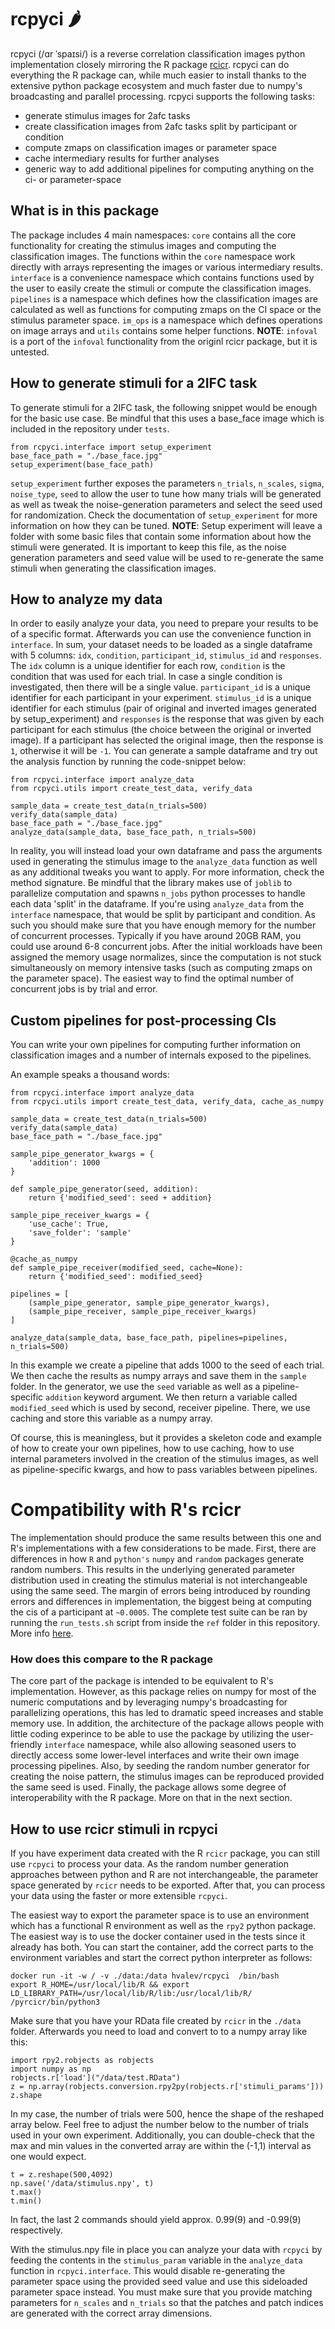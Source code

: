 # rcpyci 🌶️
rcpyci (/ɑr ˈspaɪsi/) is a reverse correlation classification images python implementation closely mirroring the R package [rcicr](https://github.com/rdotsch/rcicr/). rcpyci can do everything the R package can, while much easier to install thanks to the extensive python package ecosystem and much faster due to numpy's broadcasting and parallel processing. rcpyci supports the following tasks:
- generate stimulus images for 2afc tasks
- create classification images from 2afc tasks split by participant or condition
- compute zmaps on classification images or parameter space
- cache intermediary results for further analyses
- generic way to add additional pipelines for computing anything on the ci- or parameter-space

## What is in this package
The package includes 4 main namespaces:
`core` contains all the core functionality for creating the stimulus images and computing the classification images. The functions within the `core` namespace work directly with arrays representing the images or various intermediary results. `interface` is a convenience namespace which contains functions used by the user to easily create the stimuli or compute the classification images. `pipelines` is a namespace which defines how the classification images are calculated as well as functions for computing zmaps on the CI space or the stimulus parameter space. `im_ops` is a namespace which defines operations on image arrays and `utils` contains some helper functions.
__NOTE__: `infoval` is a port of the `infoval` functionality from the originl rcicr package, but it is untested.

## How to generate stimuli for a 2IFC task
To generate stimuli for a 2IFC task, the following snippet would be enough for the basic use case. Be mindful that this uses a base_face image which is included in the repository under `tests`.
```
from rcpyci.interface import setup_experiment
base_face_path = "./base_face.jpg"
setup_experiment(base_face_path)
```
`setup_experiment` further exposes the parameters `n_trials`, `n_scales`, `sigma`, `noise_type`, `seed` to allow the user to tune how many trials will be generated as well as tweak the noise-generation parameters and select the seed used for randomization. Check the documentation of `setup_experiment` for more information on how they can be tuned.
__NOTE__: Setup experiment will leave a folder with some basic files that contain some information about how the stimuli were generated. It is important to keep this file, as the noise generation parameters and seed value will be used to re-generate the same stimuli when generating the classification images.

## How to analyze my data
In order to easily analyze your data, you need to prepare your results to be of a specific format. Afterwards you can use the convenience function in `interface`. In sum, your dataset needs to be loaded as a single dataframe with 5 columns: `idx`, `condition`, `participant_id`, `stimulus_id` and `responses`. The `idx` column is a unique identifier for each row, `condition` is the condition that was used for each trial. In case a single condition is investigated, then there will be a single value. `participant_id` is a unique identifier for each participant in your experiment. `stimulus_id` is a unique identifier for each stimulus (pair of original and inverted images generated by setup_experiment) and `responses` is the response that was given by each participant for each stimulus (the choice between the original or inverted image). If a participant has selected the original image, then the response is `1`, otherwise it will be `-1`. You can generate a sample dataframe and try out the analysis function by running the code-snippet below:

```
from rcpyci.interface import analyze_data
from rcpyci.utils import create_test_data, verify_data

sample_data = create_test_data(n_trials=500)
verify_data(sample_data)
base_face_path = "./base_face.jpg"
analyze_data(sample_data, base_face_path, n_trials=500)
```
In reality, you will instead load your own dataframe and pass the arguments used in generating the stimulus image to the `analyze_data` function as well as any additional tweaks you want to apply. For more information, check the method signature. Be mindful that the library makes use of `joblib` to parallelize computation and spawns `n_jobs` python processes to handle each data 'split' in the dataframe. If you're using `analyze_data` from the `interface` namespace, that would be split by participant and condition. As such you should make sure that you have enough memory for the number of concurrent processes. Typically if you have around 20GB RAM, you could use around 6-8 concurrent jobs. After the initial workloads have been assigned the memory usage normalizes, since the computation is not stuck simultaneously on memory intensive tasks (such as computing zmaps on the parameter space). The easiest way to find the optimal number of concurrent jobs is by trial and error.

## Custom pipelines for post-processing CIs
You can write your own pipelines for computing further information on classification images and a number of internals exposed to the pipelines. 

An example speaks a thousand words:
```
from rcpyci.interface import analyze_data
from rcpyci.utils import create_test_data, verify_data, cache_as_numpy

sample_data = create_test_data(n_trials=500)
verify_data(sample_data)
base_face_path = "./base_face.jpg"

sample_pipe_generator_kwargs = {
    'addition': 1000
}

def sample_pipe_generator(seed, addition):
    return {'modified_seed': seed + addition}

sample_pipe_receiver_kwargs = {
    'use_cache': True,
    'save_folder': 'sample'
}

@cache_as_numpy
def sample_pipe_receiver(modified_seed, cache=None):
    return {'modified_seed': modified_seed}

pipelines = [
    (sample_pipe_generator, sample_pipe_generator_kwargs),
    (sample_pipe_receiver, sample_pipe_receiver_kwargs)
]

analyze_data(sample_data, base_face_path, pipelines=pipelines, n_trials=500)
```
In this example we create a pipeline that adds 1000 to the seed of each trial. We then cache the results as numpy arrays and save them in the `sample` folder. In the generator, we use the `seed` variable as well as a pipeline-specific `addition` keyword argument. We then return a variable called `modified_seed` which is used by second, receiver pipeline. There, we use caching and store this variable as a numpy array.

Of course, this is meaningless, but it provides a skeleton code and example of how to create your own pipelines, how to use caching, how to use internal parameters involved in the creation of the stimulus images, as well as pipeline-specific kwargs, and how to pass variables between pipelines.


# Compatibility with R's rcicr
The implementation should produce the same results between this one and R's implementations with a few considerations to be made. First, there are differences in how `R` and `python's` `numpy` and `random` packages generate random numbers. This results in the underlying generated parameter distribution used in creating the stimulus material is not interchangeable using the same seed. The margin of errors being introduced by rounding errors and differences in implementation, the biggest being at computing the cis of a participant at `~0.0005`. The complete test suite can be ran by running the `run_tests.sh` script from inside the `ref` folder in this repository. More info [here](ref/README.md).

### How does this compare to the R package
The core part of the package is intended to be equivalent to R's implementation. However, as this package relies on numpy for most of the numeric computations and by leveraging numpy's broadcasting for parallelizing operations, this has led to dramatic speed increases and stable memory use. In addition, the architecture of the package allows people with little coding experince to be able to use the package by utilizing the user-friendly `interface` namespace, while also allowing seasoned users to directly access some lower-level interfaces and write their own image processing pipelines. Also, by seeding the random number generator for creating the noise pattern, the stimulus images can be reproduced provided the same seed is used. Finally, the package allows some degree of interoperability with the R package. More on that in the next section.

## How to use rcicr stimuli in rcpyci
If you have experiment data created with the R `rcicr` package, you can still use `rcpyci` to process your data. As the random number generation approaches between python and R are not interchangeable, the parameter space generated by `rcicr` needs to be exported. After that, you can process your data using the faster or more extensible `rcpyci`. 

The easiest way to export the parameter space is to use an environment which has a functional R environment as well as the `rpy2` python package. The easiest way is to use the docker container used in the tests since it already has both.
You can start the container, add the correct parts to the environment variables and start the correct python interpreter as follows:
```
docker run -it -w / -v ./data:/data hvalev/rcpyci  /bin/bash
export R_HOME=/usr/local/lib/R && export LD_LIBRARY_PATH=/usr/local/lib/R/lib:/usr/local/lib/R/
/pyrcicr/bin/python3
```
Make sure that you have your RData file created by `rcicr` in the `./data` folder. Afterwards you need to load and convert to to a numpy array like this:
```
import rpy2.robjects as robjects
import numpy as np
robjects.r['load']("/data/test.RData")
z = np.array(robjects.conversion.rpy2py(robjects.r['stimuli_params']))
z.shape
```
In my case, the number of trials were 500, hence the shape of the reshaped array below. Feel free to adjust the number below to the number of trials used in your own experiment. Additionally, you can double-check that the max and min values in the converted array are within the (-1,1) interval as one would expect.
```
t = z.reshape(500,4092)
np.save('/data/stimulus.npy', t)
t.max()
t.min()
```
In fact, the last 2 commands should yield approx. 0.99(9) and -0.99(9) respectively.

With the stimulus.npy file in place you can analyze your data with `rcpyci` by feeding the contents in the `stimulus_param` variable in the `analyze_data` function in `rcpyci.interface`. This would disable re-generating the parameter space using the provided seed value and use this sideloaded parameter space instead. You must make sure that you provide matching parameters for `n_scales` and `n_trials` so that the patches and patch indices are generated with the correct array dimensions.
